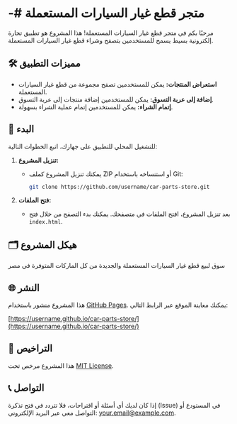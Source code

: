 # -# متجر قطع غيار السيارات المستعملة

مرحبًا بكم في متجر قطع غيار السيارات المستعملة! هذا المشروع هو تطبيق تجارة إلكترونية بسيط يسمح للمستخدمين بتصفح وشراء قطع غيار السيارات المستعملة.

## 🛠️ مميزات التطبيق

- **استعراض المنتجات:** يمكن للمستخدمين تصفح مجموعة من قطع غيار السيارات المستعملة.
- **إضافة إلى عربة التسوق:** يمكن للمستخدمين إضافة منتجات إلى عربة التسوق.
- **إتمام الشراء:** يمكن للمستخدمين إتمام عملية الشراء بسهولة.

## 🚀 البدء

للتشغيل المحلي للتطبيق على جهازك، اتبع الخطوات التالية:

1. **تنزيل المشروع:**
   - يمكنك تنزيل المشروع كملف ZIP أو استنساخه باستخدام Git:
     ```bash
     git clone https://github.com/username/car-parts-store.git
     ```

2. **فتح الملفات:**
   - بعد تنزيل المشروع، افتح الملفات في متصفحك. يمكنك بدء التصفح من خلال فتح `index.html`.

## 🗂️ هيكل المشروع


سوق لبيع قطع غيار السيارات المستعملة والجديدة من كل الماركات المتوفرة في مصر

## 🌐 النشر

هذا المشروع منشور باستخدام [GitHub Pages](https://pages.github.com/). يمكنك معاينة الموقع عبر الرابط التالي:

[https://username.github.io/car-parts-store/](https://username.github.io/car-parts-store/)

## 📝 التراخيص

هذا المشروع مرخص تحت [MIT License](LICENSE).

## 📞 التواصل

إذا كان لديك أي أسئلة أو اقتراحات، فلا تتردد في فتح تذكرة (Issue) في المستودع أو التواصل معي عبر البريد الإلكتروني: [your.email@example.com](mailto:your.email@example.com).
